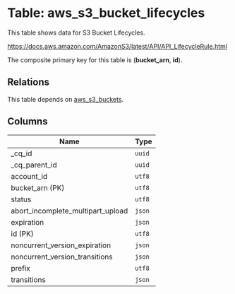 # Table: aws_s3_bucket_lifecycles

This table shows data for S3 Bucket Lifecycles.

https://docs.aws.amazon.com/AmazonS3/latest/API/API_LifecycleRule.html

The composite primary key for this table is (**bucket_arn**, **id**).

## Relations

This table depends on [aws_s3_buckets](aws_s3_buckets).

## Columns

| Name          | Type          |
| ------------- | ------------- |
|_cq_id|`uuid`|
|_cq_parent_id|`uuid`|
|account_id|`utf8`|
|bucket_arn (PK)|`utf8`|
|status|`utf8`|
|abort_incomplete_multipart_upload|`json`|
|expiration|`json`|
|id (PK)|`utf8`|
|noncurrent_version_expiration|`json`|
|noncurrent_version_transitions|`json`|
|prefix|`utf8`|
|transitions|`json`|